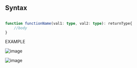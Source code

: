 ## Syntax

```ts

function functionName(val1: type, val2: type): returnType{
    //body
}

```

EXAMPLE

![image](https://user-images.githubusercontent.com/75883328/232025443-eee5392d-88b5-4d7d-aaf4-2d28adeb9469.png)


![image](https://user-images.githubusercontent.com/75883328/232026783-4b50b5ea-df5b-4326-97bf-51d0f612ef77.png)

